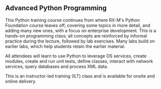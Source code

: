 ## Advanced Python Programming

This Python training course continues from where RX-M's Python Foundation course leaves off, covering some topics in more detail, and adding many new ones, with a focus on enterprise development. This is a hands-on programming class; all concepts are reinforced by informal practice during the lecture, followed by lab exercises. Many labs build on earlier labs, which help students retain the earlier material. 

All attendees will learn to use Python to leverage OS services, create modules, create and run unit tests, define classes, interact with network services, query databases and process XML data.

This is an instructor-led training (ILT) class and is available for onsite and online delivery.
